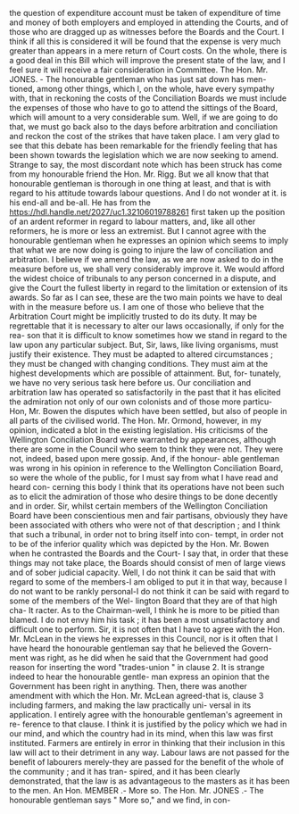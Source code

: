 the question of expenditure account must be taken of expenditure of time and money of both employers and employed in attending the Courts, and of those who are dragged up as witnesses before the Boards and the Court. I think if all this is considered it will be found that the expense is very much greater than appears in a mere return of Court costs. On the whole, there is a good deal in this Bill which will improve the present state of the law, and I feel sure it will receive a fair consideration in Committee. The Hon. Mr. JONES. - The honourable gentleman who has just sat down has men- tioned, among other things, which I, on the whole, have every sympathy with, that in reckoning the costs of the Conciliation Boards we must include the expenses of those who have to go to attend the sittings of the Board, which will amount to a very considerable sum. Well, if we are going to do that, we must go back also to the days before arbitration and conciliation and reckon the cost of the strikes that have taken place. I am very glad to see that this debate has been remarkable for the friendly feeling that has been shown towards the legislation which we are now seeking to amend. Strange to say, the most discordant note which has been struck has come from my honourable friend the Hon. Mr. Rigg. But we all know that that honourable gentleman is thorough in one thing at least, and that is with regard to his attitude towards labour questions. And I do not wonder at it. is his end-all and be-all. He has from the https://hdl.handle.net/2027/uc1.32106019788261 first taken up the position of an ardent reformer in regard to labour matters, and, like all other reformers, he is more or less an extremist. But I cannot agree with the honourable gentleman when he expresses an opinion which seems to imply that what we are now doing is going to injure the law of conciliation and arbitration. I believe if we amend the law, as we are now asked to do in the measure before us, we shall very considerably improve it. We would afford the widest choice of tribunals to any person concerned in a dispute, and give the Court the fullest liberty in regard to the limitation or extension of its awards. So far as I can see, these are the two main points we have to deal with in the measure before us. I am one of those who believe that the Arbitration Court might be implicitly trusted to do its duty. It may be regrettable that it is necessary to alter our laws occasionally, if only for the rea- son that it is difficult to know sometimes how we stand in regard to the law upon any particular subject. But, Sir, laws, like living organisms, must justify their existence. They must be adapted to altered circumstances ; they must be changed with changing conditions. They must aim at the highest developments which are possible of attainment. But, for- tunately, we have no very serious task here before us. Our conciliation and arbitration law has operated so satisfactorily in the past that it has elicited the admiration not only of our own colonists and of those more particu- Hon, Mr. Bowen the disputes which have been settled, but also of people in all parts of the civilised world. The Hon. Mr. Ormond, however, in my opinion, indicated a blot in the existing legislation. His criticisms of the Wellington Conciliation Board were warranted by appearances, although there are some in the Council who seem to think they were not. They were not, indeed, based upon mere gossip. And, if the honour- able gentleman was wrong in his opinion in reference to the Wellington Conciliation Board, so were the whole of the public, for I must say from what I have read and heard con- cerning this body I think that its operations have not been such as to elicit the admiration of those who desire things to be done decently and in order. Sir, whilst certain members of the Wellington Conciliation Board have been conscientious men and fair partisans, obviously they have been associated with others who were not of that description ; and I think that such a tribunal, in order not to bring itself into con- tempt, in order not to be of the inferior quality which was depicted by the Hon. Mr. Bowen when he contrasted the Boards and the Court- I say that, in order that these things may not take place, the Boards should consist of men of large views and of sober judicial capacity. Well, I do not think it can be said that with regard to some of the members-I am obliged to put it in that way, because I do not want to be rankly personal-I do not think it can be said with regard to some of the members of the Wel- lington Board that they are of that high cha- It racter. As to the Chairman-well, I think he is more to be pitied than blamed. I do not envy him his task ; it has been a most unsatisfactory and difficult one to perform. Sir, it is not often that I have to agree with the Hon. Mr. McLean in the views he expresses in this Council, nor is it often that I have heard the honourable gentleman say that he believed the Govern- ment was right, as he did when he said that the Government had good reason for inserting the word "trades-union " in clause 2. It is strange indeed to hear the honourable gentle- man express an opinion that the Government has been right in anything. Then, there was another amendment with which the Hon. Mr. McLean agreed-that is, clause 3 including farmers, and making the law practically uni- versal in its application. I entirely agree with the honourable gentleman's agreement in re- ference to that clause. I think it is justified by the policy which we had in our mind, and which the country had in its mind, when this law was first instituted. Farmers are entirely in error in thinking that their inclusion in this law will act to their detriment in any way. Labour laws are not passed for the benefit of labourers merely-they are passed for the benefit of the whole of the community ; and it has tran- spired, and it has been clearly demonstrated, that the law is as advantageous to the masters as it has been to the men. An Hon. MEMBER .- More so. The Hon. Mr. JONES .- The honourable gentleman says " More so," and we find, in con- 